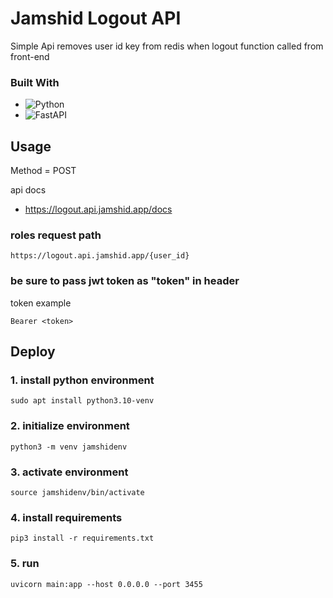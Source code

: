 # Jamshid Logout API

Simple Api removes user id key from redis when logout function called from front-end

### Built With
* ![Python](https://img.shields.io/badge/python-3670A0?style=for-the-badge&logo=python&logoColor=ffdd54)
* ![FastAPI](https://img.shields.io/badge/FastAPI-005571?style=for-the-badge&logo=fastapi)

## Usage

Method = POST

api docs
* https://logout.api.jamshid.app/docs

### roles request path
```console
https://logout.api.jamshid.app/{user_id}
```

### be sure to pass jwt token as "token" in header
token example
  ```console
  Bearer <token>
  ```


## Deploy

### 1. install python environment
```console
sudo apt install python3.10-venv
```
### 2. initialize environment
```console
python3 -m venv jamshidenv
```
### 3. activate environment
```console
source jamshidenv/bin/activate
```
### 4. install requirements
```console
pip3 install -r requirements.txt
```
### 5. run
```console
uvicorn main:app --host 0.0.0.0 --port 3455
```

